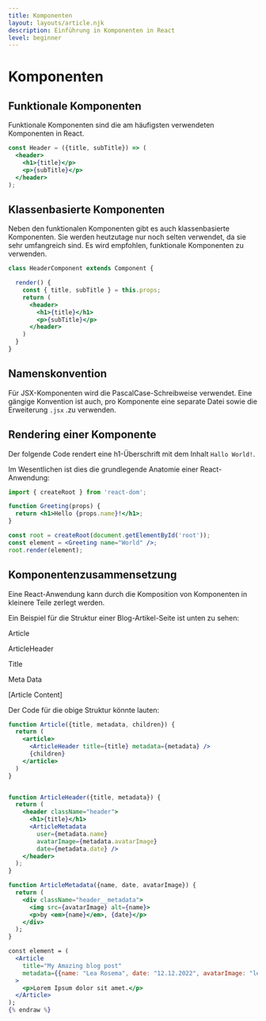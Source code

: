 ```yaml
---
title: Komponenten
layout: layouts/article.njk
description: Einführung in Komponenten in React
level: beginner
---
```

# Komponenten

## Funktionale Komponenten

Funktionale Komponenten sind die am häufigsten verwendeten Komponenten in React.

```jsx
const Header = ({title, subTitle}) => (
  <header>
    <h1>{title}</p>
    <p>{subTitle}</p>
  </header>
);
```

## Klassenbasierte Komponenten

Neben den funktionalen Komponenten gibt es auch klassenbasierte Komponenten. 
Sie werden heutzutage nur noch selten verwendet, da sie sehr umfangreich sind.
Es wird empfohlen, funktionale Komponenten zu verwenden.

```jsx
class HeaderComponent extends Component {

  render() {
    const { title, subTitle } = this.props;
    return (
      <header>
        <h1>{title}</h1>
        <p>{subTitle}</p>
      </header>
    )
  }
}
```

## Namenskonvention

Für JSX-Komponenten wird die PascalCase-Schreibweise verwendet. Eine gängige Konvention ist auch, pro Komponente eine separate Datei sowie die 
Erweiterung `.jsx` .zu verwenden.

## Rendering einer Komponente

Der folgende Code rendert eine h1-Überschrift mit dem Inhalt `Hallo World!`.

Im Wesentlichen ist dies die grundlegende Anatomie einer React-Anwendung:


```jsx
import { createRoot } from 'react-dom';

function Greeting(props) {
  return <h1>Hello {props.name}!</h1>;
}

const root = createRoot(document.getElementById('root'));
const element = <Greeting name="World" />;
root.render(element);
```

## Komponentenzusammensetzung

Eine React-Anwendung kann durch die Komposition von Komponenten in kleinere Teile zerlegt werden. 

Ein Beispiel für die Struktur einer Blog-Artikel-Seite ist unten zu sehen:

<div class="rect">
  <p>Article</p>
  <div class="rect">
    <p>ArticleHeader</p>
    <div class="rect">Title</div>
    <div class="rect">
      <p>Meta Data</p>
    </div>
  </div>
  <p>[Article Content]</p>
</div>

Der Code für die obige Struktur könnte lauten:

```jsx {% raw %}
function Article({title, metadata, children}) {
  return (
    <article>
      <ArticleHeader title={title} metadata={metadata} />
      {children}
    </article>
  )
}


function ArticleHeader({title, metadata}) {
  return (
    <header className="header">
      <h1>{title}</h1>
      <ArticleMetadata
        user={metadata.name}
        avatarImage={metadata.avatarImage}
        date={metadata.date} />
    </header>
  );
}

function ArticleMetadata({name, date, avatarImage}) {
  return (
    <div className="header__metadata">
      <img src={avatarImage} alt={name}>
      <p>by <em>{name}</em>, {date}</p>
    </div>
  );
}

const element = (
  <Article 
    title="My Amazing blog post" 
    metadata={{name: "Lea Rosema", date: "12.12.2022", avatarImage: "lea.jpg"}}
  >
    <p>Lorem Ipsum dolor sit amet.</p>
  </Article>
);
{% endraw %}
```
